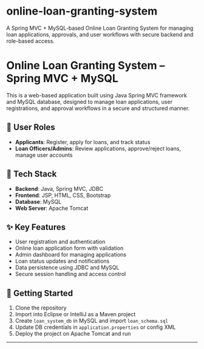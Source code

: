 # online-loan-granting-system
A Spring MVC + MySQL-based Online Loan Granting System for managing loan applications, approvals, and user workflows with secure backend and role-based access.


# Online Loan Granting System – Spring MVC + MySQL

This is a web-based application built using Java Spring MVC framework and MySQL database, designed to manage loan applications, user registrations, and approval workflows in a secure and structured manner.

## 👥 User Roles
- **Applicants**: Register, apply for loans, and track status
- **Loan Officers/Admins**: Review applications, approve/reject loans, manage user accounts

## 🔧 Tech Stack
- **Backend**: Java, Spring MVC, JDBC
- **Frontend**: JSP, HTML, CSS, Bootstrap
- **Database**: MySQL
- **Web Server**: Apache Tomcat

## ✨ Key Features
- User registration and authentication
- Online loan application form with validation
- Admin dashboard for managing applications
- Loan status updates and notifications
- Data persistence using JDBC and MySQL
- Secure session handling and access control

## 🚀 Getting Started
1. Clone the repository
2. Import into Eclipse or IntelliJ as a Maven project
3. Create `loan_system_db` in MySQL and import `loan_schema.sql`
4. Update DB credentials in `application.properties` or config XML
5. Deploy the project on Apache Tomcat and run

---
